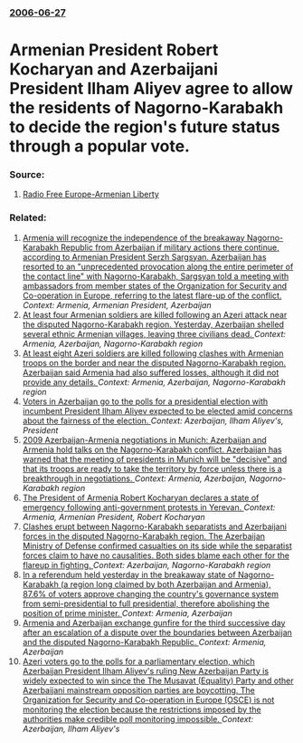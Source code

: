### [2006-06-27](/news/2006/06/27/index.md)

#  Armenian President Robert Kocharyan and Azerbaijani President Ilham Aliyev agree to allow the residents of Nagorno-Karabakh to decide the region's future status through a popular vote. 




### Source:

1. [Radio Free Europe-Armenian Liberty](http://www.armenialiberty.org/armeniareport/report/en/2006/06/00DB055C-7469-4805-A919-3395C5858110.ASP)

### Related:

1. [Armenia will recognize the independence of the breakaway Nagorno-Karabakh Republic from Azerbaijan if military actions there continue, according to Armenian President Serzh Sargsyan. Azerbaijan has resorted to an "unprecedented provocation along the entire perimeter of the contact line" with Nagorno-Karabakh, Sargsyan told a meeting with ambassadors from member states of the Organization for Security and Co-operation in Europe, referring to the latest flare-up of the conflict. ](/news/2016/04/4/armenia-will-recognize-the-independence-of-the-breakaway-nagorno-karabakh-republic-from-azerbaijan-if-military-actions-there-continue-accor.md) _Context: Armenia, Armenian President, Azerbaijan_
2. [At least four Armenian soldiers are killed following an Azeri attack near the disputed Nagorno-Karabakh region. Yesterday, Azerbaijan shelled several ethnic Armenian villages, leaving three civilians dead. ](/news/2015/09/26/at-least-four-armenian-soldiers-are-killed-following-an-azeri-attack-near-the-disputed-nagorno-karabakh-region-yesterday-azerbaijan-shelle.md) _Context: Armenia, Azerbaijan, Nagorno-Karabakh region_
3. [At least eight Azeri soldiers are killed following clashes with Armenian troops on the border and near the disputed Nagorno-Karabakh region. Azerbaijan said Armenia had also suffered losses, although it did not provide any details. ](/news/2014/08/1/at-least-eight-azeri-soldiers-are-killed-following-clashes-with-armenian-troops-on-the-border-and-near-the-disputed-nagorno-karabakh-region.md) _Context: Armenia, Azerbaijan, Nagorno-Karabakh region_
4. [Voters in Azerbaijan go to the polls for a presidential election with incumbent President Ilham Aliyev expected to be elected amid concerns about the fairness of the election. ](/news/2013/10/9/voters-in-azerbaijan-go-to-the-polls-for-a-presidential-election-with-incumbent-president-ilham-aliyev-expected-to-be-elected-amid-concerns.md) _Context: Azerbaijan, Ilham Aliyev's, President_
5. [ 2009 Azerbaijan-Armenia negotiations in Munich: Azerbaijan and Armenia hold talks on the Nagorno-Karabakh conflict. Azerbaijan has warned that the meeting of presidents in Munich will be "decisive" and that its troops are ready to take the territory by force unless there is a breakthrough in negotiations. ](/news/2009/11/22/2009-azerbaijan-armenia-negotiations-in-munich-azerbaijan-and-armenia-hold-talks-on-the-nagorno-karabakh-conflict-azerbaijan-has-warned-t.md) _Context: Armenia, Azerbaijan, Nagorno-Karabakh region_
6. [ The President of Armenia Robert Kocharyan declares a state of emergency following anti-government protests in Yerevan. ](/news/2008/03/1/the-president-of-armenia-robert-kocharyan-declares-a-state-of-emergency-following-anti-government-protests-in-yerevan.md) _Context: Armenia, Armenian President, Robert Kocharyan_
7. [Clashes erupt between Nagorno-Karabakh separatists and Azerbaijani forces in the disputed Nagorno-Karabakh region. The Azerbaijan Ministry of Defense confirmed casualties on its side while the separatist forces claim to have no causalities. Both sides blame each other for the flareup in fighting. ](/news/2017/02/25/clashes-erupt-between-nagorno-karabakh-separatists-and-azerbaijani-forces-in-the-disputed-nagorno-karabakh-region-the-azerbaijan-ministry-o.md) _Context: Azerbaijan, Nagorno-Karabakh region_
8. [In a referendum held yesterday in the breakaway state of Nagorno-Karabakh (a region long claimed by both Azerbaijan and Armenia), 87.6% of voters approve changing the country's governance system from semi-presidential to full presidential, therefore abolishing the position of prime minister. ](/news/2017/02/21/in-a-referendum-held-yesterday-in-the-breakaway-state-of-nagorno-karabakh-a-region-long-claimed-by-both-azerbaijan-and-armenia-87-6-of-v.md) _Context: Armenia, Azerbaijan_
9. [Armenia and Azerbaijan exchange gunfire for the third successive day after an escalation of a dispute over the boundaries between Azerbaijan and the disputed Nagorno-Karabakh Republic. ](/news/2016/04/2/armenia-and-azerbaijan-exchange-gunfire-for-the-third-successive-day-after-an-escalation-of-a-dispute-over-the-boundaries-between-azerbaijan.md) _Context: Armenia, Azerbaijan_
10. [Azeri voters go to the polls for a parliamentary election,  which Azerbaijan President Ilham Aliyev's ruling New Azerbaijan Party is widely expected to win since the The Musavat (Equality) Party and other Azerbaijani mainstream opposition parties are boycotting. The Organization for Security and Co-operation in Europe (OSCE) is not monitoring the election because the restrictions imposed by the authorities make credible poll monitoring impossible. ](/news/2015/11/1/azeri-voters-go-to-the-polls-for-a-parliamentary-election-which-azerbaijan-president-ilham-aliyev-s-ruling-new-azerbaijan-party-is-widely.md) _Context: Azerbaijan, Ilham Aliyev's_
